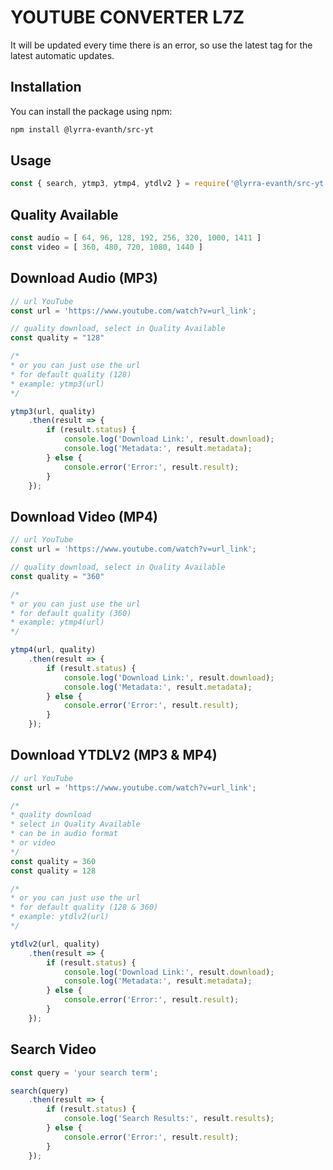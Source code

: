 # YOUTUBE CONVERTER L7Z

It will be updated every time there is an error, so use the latest tag for the latest automatic updates.

## Installation

You can install the package using npm:

```bash
npm install @lyrra-evanth/src-yt
```

## Usage

```Javascript
const { search, ytmp3, ytmp4, ytdlv2 } = require('@lyrra-evanth/src-yt');
```

## Quality Available

```Javascript
const audio = [ 64, 96, 128, 192, 256, 320, 1000, 1411 ]
const video = [ 360, 480, 720, 1080, 1440 ]
```
## Download Audio (MP3) 

```Javascript
// url YouTube
const url = 'https://www.youtube.com/watch?v=url_link';

// quality download, select in Quality Available
const quality = "128"

/* 
* or you can just use the url
* for default quality (128)
* example: ytmp3(url)
*/

ytmp3(url, quality)
    .then(result => {
        if (result.status) {
            console.log('Download Link:', result.download);
            console.log('Metadata:', result.metadata);
        } else {
            console.error('Error:', result.result);
        }
    });
```

## Download Video (MP4) 

```Javascript
// url YouTube
const url = 'https://www.youtube.com/watch?v=url_link';

// quality download, select in Quality Available
const quality = "360"

/* 
* or you can just use the url
* for default quality (360)
* example: ytmp4(url)
*/

ytmp4(url, quality)
    .then(result => {
        if (result.status) {
            console.log('Download Link:', result.download);
            console.log('Metadata:', result.metadata);
        } else {
            console.error('Error:', result.result);
        }
    });
```

## Download YTDLV2 (MP3 & MP4) 

```Javascript
// url YouTube 
const url = 'https://www.youtube.com/watch?v=url_link';

/*
* quality download
* select in Quality Available
* can be in audio format
* or video
*/
const quality = 360
const quality = 128

/* 
* or you can just use the url
* for default quality (128 & 360)
* example: ytdlv2(url)
*/

ytdlv2(url, quality)
    .then(result => {
        if (result.status) {
            console.log('Download Link:', result.download);
            console.log('Metadata:', result.metadata);
        } else {
            console.error('Error:', result.result);
        }
    });
```

## Search Video 

```Javascript
const query = 'your search term';

search(query)
    .then(result => {
        if (result.status) {
            console.log('Search Results:', result.results);
        } else {
            console.error('Error:', result.result);
        }
    });
```
